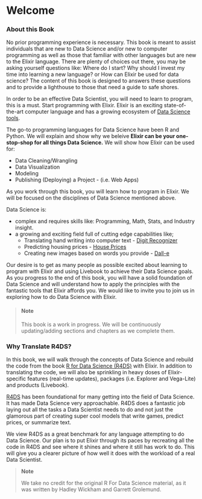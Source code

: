 # Welcome

### About this Book

No prior programming experience is necessary. This book is meant to assist individuals that are new to Data Science and/or new to computer programming as well as those that familiar with other languages but are new to the Elixir language. There are plenty of choices out there, you may be asking yourself questions like: Where do I start? Why should I invest my time into learning a new language? or How can Elixir be used for data science? The content of this book is designed to answers these questions and to provide a lighthouse to those that need a guide to safe shores.

In order to be an effective Data Scientist, you will need to learn to program, this is a must. Start programming with Elixir. Elixir is an exciting state-of-the-art computer language and has a growing ecosystem of [Data Science tools](https://github.com/orgs/elixir-nx/repositories).

The go-to programming languages for Data Science have been R and Python. We will explain and show why we beleive **Elixir can be your one-stop-shop for all things Data Science.** We will show how Elixir can be used for:

* Data Cleaning/Wrangling
* Data Visualization
* Modeling
* Publishing (Deploying) a Project - (i.e. Web Apps)

As you work through this book, you will learn how to program in Elixir. We will be focused on the disciplines of Data Science mentioned above.

Data Science is:

* complex and requires skills like: Programming, Math, Stats, and Industry insight.
* a growing and exciting field full of cutting edge capabilities like;
  * Translating hand writing into computer text - [Digit Recognizer](https://www.kaggle.com/competitions/digit-recognizer)
  * Predicting housing prices - [House Prices](https://www.kaggle.com/competitions/house-prices-advanced-regression-techniques)
  * Creating new images based on words you provide - [Dall-e](https://openai.com/blog/dall-e/)

Our desire is to get as many people as possible excited about learning to program with Elixir and using Livebook to achieve their Data Science goals. As you progress to the end of this book, you will have a solid foundation of Data Science and will understand how to apply the principles with the fantastic tools that Elixir affords you. We would like to invite you to join us in exploring how to do Data Science with Elixir.

> #### Note
>
> This book is a work in progress. We will be continuously updating/adding sections and chapters as we complete them.

### Why Translate R4DS?

In this book, we will walk through the concepts of Data Science and rebuild the code from the book [R for Data Science (R4DS)](https://r4ds.had.co.nz/) with Elixir. In addition to translating the code, we will also be sprinkling in heavy doses of Elixir-specific features (real-time updates), packages (i.e. Explorer and Vega-Lite) and products (Livebook).

[R4DS](https://r4ds.had.co.nz/) has been foundational for many getting into the field of Data Science. It has made Data Science very approachable. R4DS does a fantastic job laying out all the tasks a Data Scientist needs to do and not just the glamorous part of creating super cool models that write games, predict prices, or summarize text.

We view R4DS as a great benchmark for any language attempting to do Data Science. Our plan is to put Elixir through its paces by recreating all the code in R4DS and see where it shines and where it still has work to do. This will give you a clearer picture of how well it does with the workload of a real Data Scientist.

> **Note**
>
> We take no credit for the original R For Data Science material, as it was written by Hadley Wickham and Garrett Grolemund.
